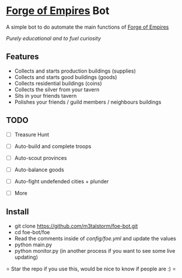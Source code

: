 # [Forge of Empires](https://en0.forgeofempires.com/page/) Bot


A simple bot to do automate the main functions of [Forge of Empires](https://en0.forgeofempires.com/page/)

*Purely educational and to fuel curiosity*


## Features

- Collects and starts production buildings (supplies)
- Collects and starts good buildings (goods)
- Collects residential buildings (coins)
- Collects the silver from your tavern
- Sits in your friends tavern
- Polishes your friends / guild members / neighbours buildings

## TODO

- [ ] Treasure Hunt
- [ ] Auto-build and complete troops
- [ ] Auto-scout provinces
- [ ] Auto-balance goods
- [ ] Auto-fight undefended cities + plunder
- [ ] More


## Install

- git clone https://github.com/m3talstorm/foe-bot.git
- cd foe-bot/foe
- Read the comments inside of *config/foe.yml* and update the values
- python main.py
- python monitor.py (in another process if you want to see some live updating)


:star: Star the repo if you use this, would be nice to know if people are :) :star:
